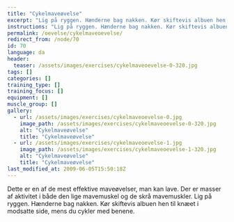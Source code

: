 ```yaml
---
title: "Cykelmaveøvelse"
excerpt: "Lig på ryggen. Hænderne bag nakken. Kør skiftevis albuen hen til knæet i modsatte side, mens du cykler med benene."
instructions: "Lig på ryggen. Hænderne bag nakken. Kør skiftevis albuen hen til knæet i modsatte side, mens du cykler med benene."
permalink: /oevelse/cykelmaveoevelse/
redirect_from: /node/70
id: 70
language: da
header:
  teaser: /assets/images/exercises/cykelmaveoevelse-0-320.jpg
tags: []
categories: []
training_type: [] 
training_focus: []
equipment: []
muscle_group: []
gallery:
  - url: /assets/images/exercises/cykelmaveoevelse-0.jpg
    image_path: /assets/images/exercises/cykelmaveoevelse-0-320.jpg
    alt: "Cykelmaveøvelse"
    title: "Cykelmaveøvelse"
  - url: /assets/images/exercises/cykelmaveoevelse-1.jpg
    image_path: /assets/images/exercises/cykelmaveoevelse-1-320.jpg
    alt: "Cykelmaveøvelse"
    title: "Cykelmaveøvelse"
last_modified_at: 2009-06-05T15:50:18Z
---
```


Dette er en af de mest effektive maveøvelser, man kan lave. Der er masser af aktivitet i både den lige mavemuskel og de skrå mavemuskler. Lig på ryggen. Hænderne bag nakken. Kør skiftevis albuen hen til knæet i modsatte side, mens du cykler med benene.
